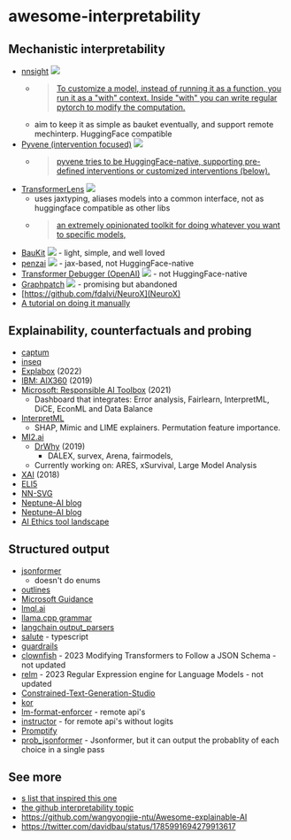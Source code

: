 # awesome-interpretability


## Mechanistic interpretability

- [nnsight](https://github.com/ndif-team/nnsight) ![](https://img.shields.io/github/stars/ndif-team/nnsight?style=social) 
  - > [To customize a model, instead of running it as a function, you run it as a "with" context. Inside "with" you can write regular pytorch to modify the computation.](https://twitter.com/davidbau/status/1785991660197015827)
  - aim to keep it as simple as bauket eventually, and support remote mechinterp. HuggingFace compatible
- [Pyvene (intervention focused)](https://github.com/stanfordnlp/pyvene)  ![](https://img.shields.io/github/stars/stanfordnlp/pyvene?style=social)
  - > [pyvene tries to be HuggingFace-native, supporting pre-defined interventions or customized interventions (below).](https://twitter.com/ZhengxuanZenWu/status/1768356269470191842)
- [TransformerLens](https://github.com/neelnanda-io/TransformerLens) ![](https://img.shields.io/github/stars/neelnanda-io/TransformerLens?style=social)
  - uses jaxtyping, aliases models into a common interface, not as huggingface compatible as other libs
  - > [an extremely opinionated toolkit for doing whatever you want to specific models, ](https://twitter.com/NeelNanda5/status/1786146027659280430)
- [BauKit](https://github.com/davidbau/baukit) ![](https://img.shields.io/github/stars/davidbau/baukit?style=social) - light, simple, and well loved
- [penzai](https://github.com/google-deepmind/penzai) ![](https://img.shields.io/github/stars/google-deepmind/penzai?style=social) - jax-based, not HuggingFace-native
- [Transformer Debugger (OpenAI)](https://github.com/openai/transformer-debugger) ![](https://img.shields.io/github/stars/openai/transformer-debugger?style=social) - not HuggingFace-native 
- [Graphpatch](https://github.com/evan-lloyd/graphpatch) ![](https://img.shields.io/github/stars/evan-lloyd/graphpatch?style=social) - promising but abandoned
- [https://github.com/fdalvi/NeuroX](NeuroX)
- [A tutorial on doing it manually](https://github.com/annahdo/implementing_activation_steering)
  
## Explainability, counterfactuals and probing

- [captum](https://github.com/pytorch/captum)
- [inseq](https://github.com/inseq-team/inseq)
- [Explabox](https://github.com/MarcelRobeer/explabox) (2022)
- [IBM: AIX360](https://github.com/Trusted-AI/AIX360) (2019)
- [Microsoft: Responsible AI Toolbox](https://responsibleaitoolbox.ai/) (2021)
    - Dashboard that integrates: Error analysis, Fairlearn, InterpretML, DiCE, EconML and Data Balance
- [InterpretML](https://github.com/interpretml/interpret-community)
    - SHAP, Mimic and LIME explainers. Permutation feature importance.
- [MI2.ai](Ihttps://www.mi2.ai/)
    - [DrWhy](https://github.com/ModelOriented/DrWhy/tree/master) (2019)
        - DALEX, survex, Arena, fairmodels,
    - Currently working on: ARES, xSurvival, Large Model Analysis
- [XAI](https://github.com/EthicalML/xai) (2018)
- [ELI5](https://eli5.readthedocs.io/en/latest/overview.html)
- [NN-SVG](https://alexlenail.me/NN-SVG/)
- [Neptune-AI blog](https://neptune.ai/blog/ml-model-interpretation-tools)
- [Neptune-AI blog](https://neptune.ai/blog/explainability-auditability-ml-definitions-techniques-tools)
- [AI Ethics tool landscape](https://edwinwenink.github.io/ai-ethics-tool-landscape/)

## Structured output 

- [jsonformer](https://github.com/1rgs/jsonformer)
  - doesn't do enums
- [outlines](https://github.com/outlines-dev/outlines) 
- [Microsoft Guidance](https://github.com/guidance-ai/guidance)
- [lmql.ai](https://lmql.ai/)
- [llama.cpp grammar](https://github.com/ggerganov/llama.cpp/pull/1773)
- [langchain output_parsers](https://python.langchain.com/docs/modules/model_io/output_parsers/)
- [salute](https://github.com/LevanKvirkvelia/salute) - typescript
- [guardrails](https://github.com/ShreyaR/guardrails)
- [clownfish](https://github.com/newhouseb/clownfish) - 2023 Modifying Transformers to Follow a JSON Schema - not updated
- [relm](https://github.com/mkuchnik/relm) - 2023 Regular Expression engine for Language Models  - not updated
- [Constrained-Text-Generation-Studio](https://github.com/Hellisotherpeople/Constrained-Text-Generation-Studio)
- [kor](https://github.com/eyurtsev/kor)
- [lm-format-enforcer](https://github.com/noamgat/lm-format-enforcer) - remote api's
- [instructor](https://github.com/jxnl/instructor/) - for remote api's without logits
- [Promptify](https://github.com/promptslab/Promptify)
- [prob_jsonformer](https://github.com/wassname/prob_jsonformer) - Jsonformer, but it can output the probablity of each choice in a single pass

## See more

- [s list that inspired this one](https://github.com/dweprinz/dweprinz.github.io/blob/905db3fe5bd0d3ca0ddd2b201382c2a25accc00b/_pages/resources/responsible-ai/ai-safety.md?plain=1#L48)
- [the github interpretability topic](https://github.com/topics/interpretability)
- https://github.com/wangyongjie-ntu/Awesome-explainable-AI
- https://twitter.com/davidbau/status/1785991694279913617
